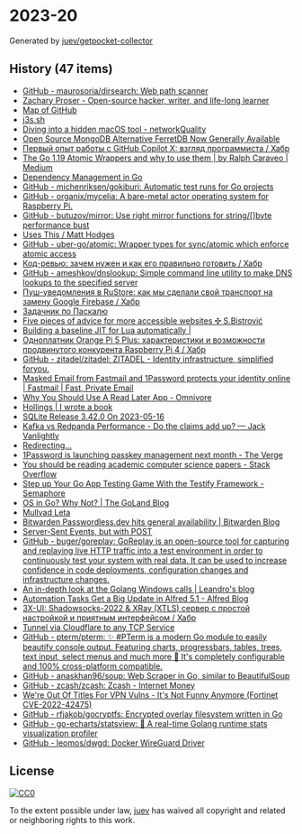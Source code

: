 # 2023-20

Generated by [juev/getpocket-collector](https://github.com/juev/getpocket-collector)

## History (47 items)

- [GitHub - maurosoria/dirsearch: Web path scanner](https://github.com/maurosoria/dirsearch)
- [Zachary Proser - Open-source hacker, writer, and life-long learner](https://www.zackproser.com/blog/bubbletea-state-machine)
- [Map of GitHub](https://anvaka.github.io/map-of-github/)
- [j3s.sh](https://j3s.sh/thought/vore-a-new-rss-feed-reader.html)
- [Diving into a hidden macOS tool - networkQuality](https://cyberhost.uk/the-hidden-macos-speedtest-tool-networkquality/)
- [Open Source MongoDB Alternative FerretDB Now Generally Available](https://www.infoq.com/news/2023/05/ferretdb-mongodb-ga/)
- [Первый опыт работы с GitHub Copilot X: взгляд программиста / Хабр](https://habr.com/ru/companies/ispmanager/articles/734990/)
- [The Go 1.19 Atomic Wrappers and why to use them | by Ralph Caraveo | Medium](https://medium.com/@deckarep/the-go-1-19-atomic-wrappers-and-why-to-use-them-ae14c1177ad8)
- [Dependency Management in Go](https://blog.manel.in/posts/go-deps)
- [GitHub - michenriksen/gokiburi: Automatic test runs for Go projects](https://github.com/michenriksen/gokiburi)
- [GitHub - organix/mycelia: A bare-metal actor operating system for Raspberry Pi.](https://github.com/organix/mycelia)
- [GitHub - butuzov/mirror: Use right mirror functions for string/[]byte performance bust](https://github.com/butuzov/mirror)
- [Uses This / Matt Hodges](https://usesthis.com/interviews/matt.hodges/)
- [GitHub - uber-go/atomic: Wrapper types for sync/atomic which enforce atomic access](https://github.com/uber-go/atomic)
- [Код-ревью: зачем нужен и как его правильно готовить / Хабр](https://habr.com/ru/companies/yandex_praktikum/articles/734568/)
- [GitHub - ameshkov/dnslookup: Simple command line utility to make DNS lookups to the specified server](https://github.com/ameshkov/dnslookup)
- [Пуш-уведомления в RuStore: как мы сделали свой транспорт на замену Google Firebase / Хабр](https://habr.com/ru/companies/oleg-bunin/articles/728516/)
- [Задачник по Паскалю](https://grishaev.me/pascal-exercises/)
- [Five pieces of advice for more accessible websites ✣ S.Bistrović](https://www.silvestar.codes/articles/five-pieces-of-advice-for-more-accessible-websites/)
- [Building a baseline JIT for Lua automatically |](https://sillycross.github.io/2023/05/12/2023-05-12/)
- [Одноплатник Orange Pi 5 Plus: характеристики и возможности продвинутого конкурента Raspberry Pi 4 / Хабр](https://habr.com/ru/companies/selectel/articles/734860/)
- [GitHub - zitadel/zitadel: ZITADEL - Identity infrastructure, simplified foryou.](https://github.com/zitadel/zitadel)
- [Masked Email from Fastmail and 1Password protects your identity online | Fastmail | Fast, Private Email](https://www.fastmail.com/blog/masked-email-from-fastmail-and-1password-protects-your-identity-online/)
- [Why You Should Use A Read Later App - Omnivore](https://blog.omnivore.app/p/why-you-should-use-a-read-later-app)
- [Hollings | I wrote a book](https://hollings.io/book/)
- [SQLite Release 3.42.0 On 2023-05-16](https://sqlite.org/releaselog/3_42_0.html)
- [Kafka vs Redpanda Performance - Do the claims add up? — Jack Vanlightly](https://jack-vanlightly.com/blog/2023/5/15/kafka-vs-redpanda-performance-do-the-claims-add-up)
- [Redirecting…](https://thinkinglabs.io/articles/2023/05/02/continuous-code-reviews-using-non-blocking-reviews-a-case-study.html)
- [1Password is launching passkey management next month - The Verge](https://www.theverge.com/2023/5/16/23725223/1password-passkey-date-password-manager)
- [You should be reading academic computer science papers - Stack Overflow](https://stackoverflow.blog/2022/12/30/you-should-be-reading-academic-computer-science-papers/)
- [Step up Your Go App Testing Game With the Testify Framework - Semaphore](https://semaphoreci.com/blog/testify-go)
- [OS in Go? Why Not? | The GoLand Blog](https://blog.jetbrains.com/go/2023/05/16/os-in-go-why-not/)
- [Mullvad Leta](https://leta.mullvad.net)
- [Bitwarden Passwordless.dev hits general availability | Bitwarden Blog](https://bitwarden.com/blog/bitwarden-passwordless-dev-hits-general-availability/)
- [Server-Sent Events, but with POST](https://solovyov.net/blog/2023/eventsource-post/)
- [GitHub - buger/goreplay: GoReplay is an open-source tool for capturing and replaying live HTTP traffic into a test environment in order to continuously test your system with real data. It can be used to increase confidence in code deployments, configuration changes and infrastructure changes.](https://github.com/buger/goreplay)
- [An in-depth look at the Golang Windows calls | Leandro's blog](https://leandrofroes.github.io/posts/An-in-depth-look-at-Golang-Windows-calls/)
- [Automation Tasks Get a Big Update in Alfred 5.1 - Alfred Blog](https://www.alfredapp.com/blog/tips-and-tricks/automation-tasks-big-update-in-5.1/)
- [3X-UI: Shadowsocks-2022 & XRay (XTLS) сервер с простой настройкой и приятным интерфейсом / Хабр](https://habr.com/ru/articles/735536/)
- [Tunnel via Cloudflare to any TCP Service](https://iq.thc.org/tunnel-via-cloudflare-to-any-tcp-service)
- [GitHub - pterm/pterm: ✨ #PTerm is a modern Go module to easily beautify console output. Featuring charts, progressbars, tables, trees, text input, select menus and much more 🚀 It's completely configurable and 100% cross-platform compatible.](https://github.com/pterm/pterm)
- [GitHub - anaskhan96/soup: Web Scraper in Go, similar to BeautifulSoup](https://github.com/anaskhan96/soup)
- [GitHub - zcash/zcash: Zcash - Internet Money](https://github.com/zcash/zcash)
- [We're Out Of Titles For VPN Vulns - It's Not Funny Anymore (Fortinet CVE-2022-42475)](https://labs.watchtowr.com/fortinet-no-more-funny-titles-cve-2022-42475/)
- [GitHub - rfjakob/gocryptfs: Encrypted overlay filesystem written in Go](https://github.com/rfjakob/gocryptfs)
- [GitHub - go-echarts/statsview: 🚀 A real-time Golang runtime stats visualization profiler](https://github.com/go-echarts/statsview)
- [GitHub - leomos/dwgd: Docker WireGuard Driver](https://github.com/leomos/dwgd)

## License

[![CC0](https://mirrors.creativecommons.org/presskit/buttons/88x31/svg/cc-zero.svg)](https://creativecommons.org/publicdomain/zero/1.0/)

To the extent possible under law, [juev](https://github.com/juev) has waived all copyright and related or neighboring rights to this work.
